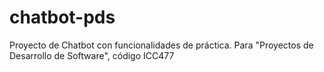 # chatbot-pds
Proyecto de Chatbot con funcionalidades de práctica. Para "Proyectos de Desarrollo de Software", código ICC477
